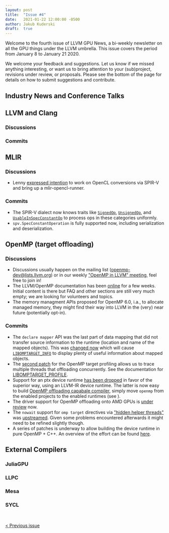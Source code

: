 ```yaml
---
layout: post
title:  "Issue #4"
date:   2021-01-22 12:00:00 -0500
author: Jakub Kuderski
draft:  true
---
```


Welcome to the fourth issue of LLVM GPU News, a bi-weekly
newsletter on all the GPU things under the LLVM umbrella. This issue
covers the period from January 8 to January 21 2020.

We welcome your feedback and suggestions. Let us know if we missed anything
interesting, or want us to bring attention to your (sub)project, revisions
under review, or proposals. Please see the bottom of the page for details
on how to submit suggestions and contribute.

## Industry News and Conference Talks


##  LLVM and Clang

### Discussions

### Commits


## MLIR

### Discussions

* Lenny [expressed intention](https://llvm.discourse.group/t/generate-spirv-binary-from-mlir-dialect-kernels-to-run-it-on-ocl-runtime/2501/4) to work on OpenCL conversions via SPIR-V and bring up a mlir-opencl-runner.

### Commits

* The SPIR-V dialect now knows traits like [`SignedOp`](https://reviews.llvm.org/D94896), [`UnsignedOp`](https://reviews.llvm.org/D94068), and [`UsableInSpecConstantOp`](https://reviews.llvm.org/D94288) to process ops in these categories uniformly.
* `spv.SpecConstantOperation` is fully supported now, including serialization and deserialization.  


## OpenMP (target offloading)

### Discussions

* Discussions usually happen on the mailing list (openmp-dev@lists.llvm.org) or in our weekly ["OpenMP in LLVM" meeting](https://docs.google.com/document/d/1Tz8WFN13n7yJ-SCE0Qjqf9LmjGUw0dWO9Ts1ss4YOdg/edit?usp=sharing), feel free to join in!
* The LLVM/OpenMP documentation has been [online](https://openmp.llvm.org/docs/index.html) for a few weeks. Initial content is there but FAQ and other sections are still very much empty; we are looking for volunteers and topics.
* The memory managment APIs proposed for OpenMP 6.0, i.a., to allocate managed memory, they might find their way into LLVM in the (very) near future (potentially opt-in).


### Commits

* The `declare mapper` API was the last part of data mapping that did not transfer source information to the runtime (location and name of the mapped objects). This was [changed now](https://reviews.llvm.org/D94806) which will cause [`LIBOMPTARGET_INFO`](https://openmp.llvm.org/docs/design/Runtimes.html#libomptarget-info) to display plenty of useful information about mapped objects.
* The [second patch](https://reviews.llvm.org/D94855) for the OpenMP target profiling allows us to trace multiple threads that offloading concurrently. See the documentation for [LIBOMPTARGET_PROFILE](https://openmp.llvm.org/docs/design/Runtimes.html#libomptarget-profile).
* Support for an ptx device runtime [has been dropped](https://reviews.llvm.org/D94725) in favor of the superior way, using an LLVM-IR device runtime. The latter is now easy to build [OpenMP offloading capabale compiler](https://openmp.llvm.org/docs/SupportAndFAQ.html#q-how-to-build-an-openmp-offload-capable-compiler), simply move `openmp` from the enabled projects to the enabled runtimes (see ).
* The driver support for OpenMP offloading onto AMD GPUs is [under review](https://reviews.llvm.org/D94961) now.
* The `nowait` support for `omp target` directives via ["hidden helper threads"](https://tianshilei.me/wp-content/uploads/concurrent-lcpc2020.pdf
) was [upstreamed](https://reviews.llvm.org/D77609). Given some problems encountered afterwards it might need to be refined slightly though.
* A series of patches is underway to allow building the device runtime in pure OpenMP + C++. An overview of the effort can be found [here](https://reviews.llvm.org/D94745).


## External Compilers

### JuliaGPU

### LLPC

### Mesa

### SYCL


<br/>
<p style="text-align:left;">
    <a href="{% post_url 2021-01-08-issue-3 %}"> < Previous issue</a>
    <span style="float:right;">
    </span>
</p>
